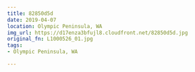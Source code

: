 ```yaml
---
title: 82850d5d
date: 2019-04-07
location: Olympic Peninsula, WA
img_url: https://d17enza3bfujl8.cloudfront.net/82850d5d.jpg
original_fn: L1000526_01.jpg
tags:
- Olympic Peninsula, WA

---
```

